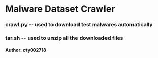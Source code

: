 # Malware Dataset Crawler
### crawl.py -- used to download test malwares automatically
### tar.sh -- used to unzip all the downloaded files

#### Author: cty002718

